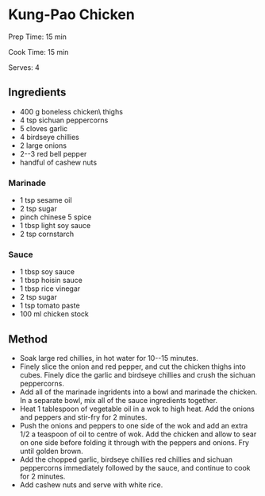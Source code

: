 # Kung-Pao Chicken

Prep Time: 15 min

Cook Time: 15 min

Serves: 4

## Ingredients

- 400 g boneless chicken\\ thighs
- 4 tsp sichuan peppercorns
- 5 cloves garlic
- 4 birdseye chillies
- 2 large onions
- 2--3 red bell pepper
- handful of cashew nuts

### Marinade

- 1 tsp sesame oil
- 2 tsp sugar
- pinch chinese 5 spice
- 1 tbsp light soy sauce
- 2 tsp cornstarch

### Sauce

- 1 tbsp soy sauce
- 1 tbsp hoisin sauce
- 1 tbsp rice vinegar
- 2 tsp sugar
- 1 tsp tomato paste
- 100 ml chicken stock

## Method

- Soak large red chillies, in hot water for 10--15 minutes.
- Finely slice the onion and red pepper, and cut the chicken thighs into cubes. Finely dice the garlic and birdseye chillies and crush the sichuan peppercorns.
- Add all of the marinade ingridents into a bowl and marinade the chicken.  In a separate bowl, mix all of the sauce ingredients together.
- Heat 1 tablespoon of vegetable oil in a wok to high heat. Add the onions and peppers and stir-fry for 2 minutes.
- Push the onions and peppers to one side of the wok and add an extra 1/2 a teaspoon of oil to centre of wok. Add the chicken and allow to sear on one side before folding it through with the peppers and onions. Fry until golden brown.
- Add the chopped garlic, birdseye chillies red chillies and sichuan peppercorns immediately followed by the sauce, and continue to cook for 2 minutes.
- Add cashew nuts and serve with white rice.
